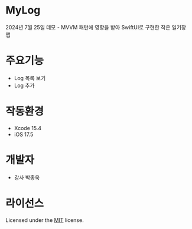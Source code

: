 # MyLog
2024년 7월 25일 데모 - MVVM 패턴에 영향을 받아 SwiftUI로 구현한 작은 일기장 앱

# 주요기능
- Log 목록 보기
- Log 추가

# 작동환경
- Xcode 15.4
- iOS 17.5

# 개발자
- 강사 박종욱

# 라이선스
Licensed under the [MIT](LICENSE) license.
